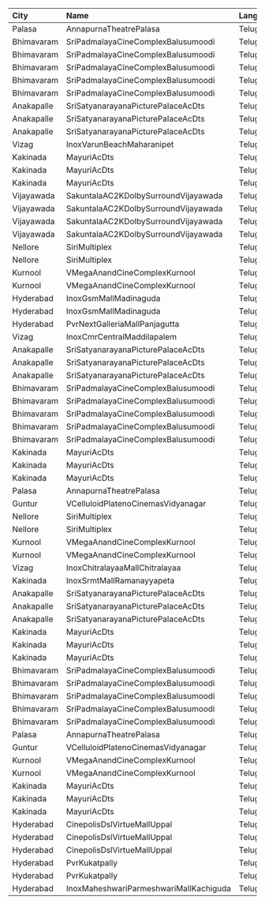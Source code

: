 | City       | Name                                   | Language |  Time | Type        | Price | Capacity | Booked |
| :--------- | :------------------------------------- | :------- | ----: | :---------- | ----: | -------: | -----: |
| Palasa     | AnnapurnaTheatrePalasa                 | Telugu   | 11:00 | FirstClass  |   80₹ |      267 |    183 |
| Bhimavaram | SriPadmalayaCineComplexBalusumoodi     | Telugu   | 11:00 | Balcony     |  120₹ |       73 |     54 |
| Bhimavaram | SriPadmalayaCineComplexBalusumoodi     | Telugu   | 11:00 | Sofa        |  150₹ |       50 |     50 |
| Bhimavaram | SriPadmalayaCineComplexBalusumoodi     | Telugu   | 11:00 | FirstClass  |  100₹ |       79 |     60 |
| Bhimavaram | SriPadmalayaCineComplexBalusumoodi     | Telugu   | 11:00 | SecondClass |   70₹ |       65 |     44 |
| Bhimavaram | SriPadmalayaCineComplexBalusumoodi     | Telugu   | 11:00 | ThirdClass  |   40₹ |       41 |     31 |
| Anakapalle | SriSatyanarayanaPicturePalaceAcDts     | Telugu   | 11:00 | FirstClass  |  112₹ |      160 |    120 |
| Anakapalle | SriSatyanarayanaPicturePalaceAcDts     | Telugu   | 11:00 | SecondClass |   67₹ |       22 |     22 |
| Anakapalle | SriSatyanarayanaPicturePalaceAcDts     | Telugu   | 11:00 | ThirdClass  |   44₹ |       46 |     46 |
| Vizag      | InoxVarunBeachMaharanipet              | Telugu   | 11:30 | Excutive    |  150₹ |       65 |      0 |
| Kakinada   | MayuriAcDts                            | Telugu   | 11:30 | FirstClass  |  100₹ |      296 |    148 |
| Kakinada   | MayuriAcDts                            | Telugu   | 11:30 | SecondClass |   60₹ |       48 |     24 |
| Kakinada   | MayuriAcDts                            | Telugu   | 11:30 | ThirdClass  |   40₹ |      100 |     51 |
| Vijayawada | SakuntalaAC2KDolbySurroundVijayawada   | Telugu   | 11:30 | Balcony     |  100₹ |      264 |    132 |
| Vijayawada | SakuntalaAC2KDolbySurroundVijayawada   | Telugu   | 11:30 | FirstClass  |  100₹ |       44 |     22 |
| Vijayawada | SakuntalaAC2KDolbySurroundVijayawada   | Telugu   | 11:30 | SecondClass |   70₹ |       40 |     20 |
| Vijayawada | SakuntalaAC2KDolbySurroundVijayawada   | Telugu   | 11:30 | ThirdClass  |   45₹ |      103 |     51 |
| Nellore    | SiriMultiplex                          | Telugu   | 12:00 | GoldClass   |  100₹ |       55 |     28 |
| Nellore    | SiriMultiplex                          | Telugu   | 12:00 | SilverClass |   60₹ |       10 |      5 |
| Kurnool    | VMegaAnandCineComplexKurnool           | Telugu   | 12:20 | Gold        |  110₹ |      190 |     95 |
| Kurnool    | VMegaAnandCineComplexKurnool           | Telugu   | 12:20 | Executive   |   70₹ |       48 |     24 |
| Hyderabad  | InoxGsmMallMadinaguda                  | Telugu   | 12:50 | Executive   |  200₹ |      144 |      0 |
| Hyderabad  | InoxGsmMallMadinaguda                  | Telugu   | 12:50 | Royal       |  300₹ |        4 |      0 |
| Hyderabad  | PvrNextGalleriaMallPanjagutta          | Telugu   | 13:05 | Classic     |  150₹ |      145 |      0 |
| Vizag      | InoxCmrCentralMaddilapalem             | Telugu   | 13:30 | Executive   |  150₹ |       76 |      0 |
| Anakapalle | SriSatyanarayanaPicturePalaceAcDts     | Telugu   | 14:00 | FirstClass  |  112₹ |      160 |    120 |
| Anakapalle | SriSatyanarayanaPicturePalaceAcDts     | Telugu   | 14:00 | SecondClass |   67₹ |       22 |     22 |
| Anakapalle | SriSatyanarayanaPicturePalaceAcDts     | Telugu   | 14:00 | ThirdClass  |   44₹ |       46 |     46 |
| Bhimavaram | SriPadmalayaCineComplexBalusumoodi     | Telugu   | 14:15 | Balcony     |  120₹ |       73 |     54 |
| Bhimavaram | SriPadmalayaCineComplexBalusumoodi     | Telugu   | 14:15 | Sofa        |  150₹ |       50 |     50 |
| Bhimavaram | SriPadmalayaCineComplexBalusumoodi     | Telugu   | 14:15 | FirstClass  |  100₹ |       79 |     60 |
| Bhimavaram | SriPadmalayaCineComplexBalusumoodi     | Telugu   | 14:15 | SecondClass |   70₹ |       65 |     44 |
| Bhimavaram | SriPadmalayaCineComplexBalusumoodi     | Telugu   | 14:15 | ThirdClass  |   40₹ |       41 |     31 |
| Kakinada   | MayuriAcDts                            | Telugu   | 14:30 | FirstClass  |  100₹ |      296 |    148 |
| Kakinada   | MayuriAcDts                            | Telugu   | 14:30 | SecondClass |   60₹ |       48 |     24 |
| Kakinada   | MayuriAcDts                            | Telugu   | 14:30 | ThirdClass  |   40₹ |      100 |     50 |
| Palasa     | AnnapurnaTheatrePalasa                 | Telugu   | 14:30 | FirstClass  |   80₹ |      267 |    183 |
| Guntur     | VCelluloidPlatenoCinemasVidyanagar     | Telugu   | 14:45 | GoldClass   |  150₹ |      146 |     73 |
| Nellore    | SiriMultiplex                          | Telugu   | 15:00 | GoldClass   |  100₹ |       55 |     28 |
| Nellore    | SiriMultiplex                          | Telugu   | 15:00 | SilverClass |   60₹ |       10 |      5 |
| Kurnool    | VMegaAnandCineComplexKurnool           | Telugu   | 15:05 | Gold        |  110₹ |      190 |     95 |
| Kurnool    | VMegaAnandCineComplexKurnool           | Telugu   | 15:05 | Executive   |   70₹ |       48 |     24 |
| Vizag      | InoxChitralayaaMallChitralayaa         | Telugu   | 16:00 | Executive   |  150₹ |       60 |      0 |
| Kakinada   | InoxSrmtMallRamanayyapeta              | Telugu   | 16:30 | Executive   |   80₹ |       64 |      0 |
| Anakapalle | SriSatyanarayanaPicturePalaceAcDts     | Telugu   | 18:00 | FirstClass  |  112₹ |      160 |    120 |
| Anakapalle | SriSatyanarayanaPicturePalaceAcDts     | Telugu   | 18:00 | SecondClass |   67₹ |       22 |     22 |
| Anakapalle | SriSatyanarayanaPicturePalaceAcDts     | Telugu   | 18:00 | ThirdClass  |   44₹ |       46 |     46 |
| Kakinada   | MayuriAcDts                            | Telugu   | 18:15 | FirstClass  |  100₹ |      296 |    148 |
| Kakinada   | MayuriAcDts                            | Telugu   | 18:15 | SecondClass |   60₹ |       48 |     24 |
| Kakinada   | MayuriAcDts                            | Telugu   | 18:15 | ThirdClass  |   40₹ |      100 |     50 |
| Bhimavaram | SriPadmalayaCineComplexBalusumoodi     | Telugu   | 18:15 | Balcony     |  120₹ |       73 |     54 |
| Bhimavaram | SriPadmalayaCineComplexBalusumoodi     | Telugu   | 18:15 | Sofa        |  150₹ |       50 |     50 |
| Bhimavaram | SriPadmalayaCineComplexBalusumoodi     | Telugu   | 18:15 | FirstClass  |  100₹ |       79 |     60 |
| Bhimavaram | SriPadmalayaCineComplexBalusumoodi     | Telugu   | 18:15 | SecondClass |   70₹ |       65 |     44 |
| Bhimavaram | SriPadmalayaCineComplexBalusumoodi     | Telugu   | 18:15 | ThirdClass  |   40₹ |       41 |     31 |
| Palasa     | AnnapurnaTheatrePalasa                 | Telugu   | 18:30 | FirstClass  |   80₹ |      267 |    183 |
| Guntur     | VCelluloidPlatenoCinemasVidyanagar     | Telugu   | 18:45 | GoldClass   |  150₹ |      146 |     73 |
| Kurnool    | VMegaAnandCineComplexKurnool           | Telugu   | 19:15 | Gold        |  110₹ |      190 |     95 |
| Kurnool    | VMegaAnandCineComplexKurnool           | Telugu   | 19:15 | Executive   |   70₹ |       48 |     24 |
| Kakinada   | MayuriAcDts                            | Telugu   | 20:30 | FirstClass  |  100₹ |      296 |    148 |
| Kakinada   | MayuriAcDts                            | Telugu   | 20:30 | SecondClass |   60₹ |       48 |     24 |
| Kakinada   | MayuriAcDts                            | Telugu   | 20:30 | ThirdClass  |   40₹ |      100 |     50 |
| Hyderabad  | CinepolisDslVirtueMallUppal            | Telugu   | 21:05 | Normal      |  200₹ |       25 |      0 |
| Hyderabad  | CinepolisDslVirtueMallUppal            | Telugu   | 21:05 | Executive   |  200₹ |      116 |      0 |
| Hyderabad  | CinepolisDslVirtueMallUppal            | Telugu   | 21:05 | Vip         |  350₹ |       10 |      0 |
| Hyderabad  | PvrKukatpally                          | Telugu   | 22:40 | Classic     |  150₹ |      135 |      5 |
| Hyderabad  | PvrKukatpally                          | Telugu   | 22:40 | Recliner    |  250₹ |        9 |      0 |
| Hyderabad  | InoxMaheshwariParmeshwariMallKachiguda | Telugu   | 22:40 | Executive   |  150₹ |      124 |      0 |